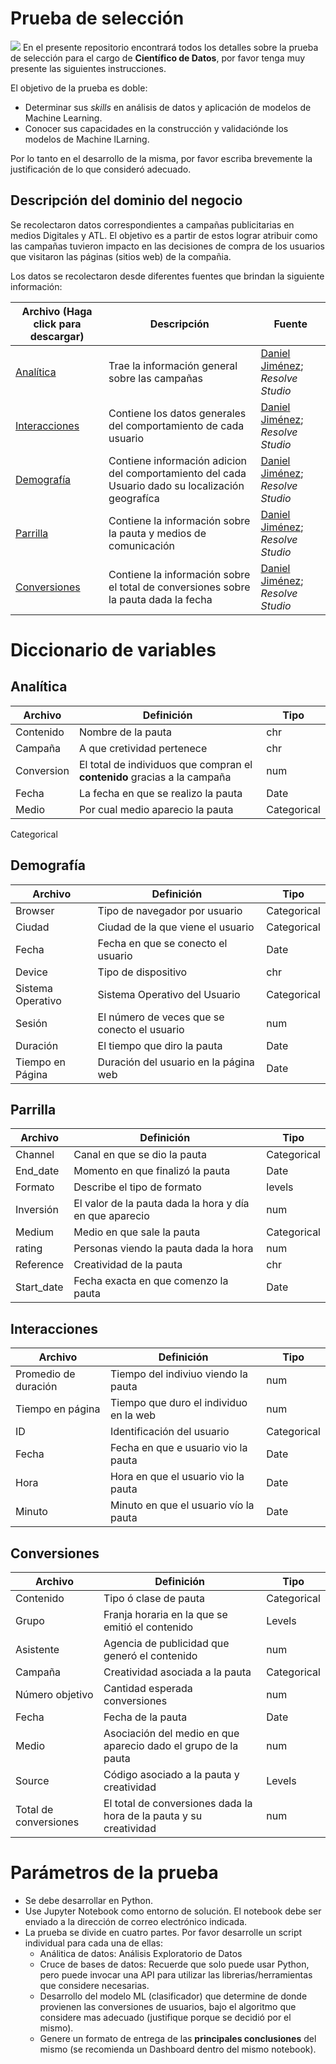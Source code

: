 # Prueba de selección
![](https://media.licdn.com/dms/image/C4D0BAQGkEgvEjR4KAA/company-logo_200_200/0?e=2159024400&v=beta&t=mvyJ3YPQksA6rjoxotFGcbfDQrxbq5t6a2qYWPg6Hb8)
En el presente repositorio encontrará todos los detalles sobre la prueba de selección para el cargo de **Científico de Datos**, por favor tenga muy presente las siguientes instrucciones.

El objetivo de la prueba es doble:

* Determinar sus *skills* en análisis de datos y aplicación de modelos de Machine Learning.
* Conocer sus capacidades en la construcción y validaciónde los modelos de Machine lLarning.

Por lo tanto en el desarrollo de la misma, por favor escriba brevemente la justificación de lo que consideró adecuado.

 
## Descripción del dominio del negocio

Se recolectaron datos correspondientes a campañas publicitarias en medios Digitales y ATL. El objetivo es a partir de estos lograr atribuir como las campañas tuvieron impacto en las decisiones de compra de los usuarios que visitaron las páginas (sitios web) de la compañia.

Los datos se recolectaron desde diferentes fuentes que brindan la siguiente información:


|Archivo (Haga click para descargar)   | Descripción           | Fuente                           |
| -------- | ---------------------- | ---------------------------------- |
| [Analítica](https://github.com/ResolveProductTeam/Prueba-de-seleccion/blob/master/Data/Analitica.xlsx)| Trae la información general sobre las campañas | [Daniel Jiménez](danieljimenezm.com); _Resolve Studio_ |
| [Interacciones](https://github.com/ResolveProductTeam/Prueba-de-seleccion/blob/master/Data/Interacciones.xlsx) | Contiene los datos generales del comportamiento de cada usuario| [Daniel Jiménez](danieljimenezm.com); _Resolve Studio_|
| [Demografía](https://github.com/ResolveProductTeam/Prueba-de-seleccion/blob/master/Data/Demografia.xlsx) | Contiene  información adicion  del comportamiento del cada Usuario dado su localización geografíca | [Daniel Jiménez](danieljimenezm.com); _Resolve Studio_|
| [Parrilla](https://github.com/ResolveProductTeam/Prueba-de-seleccion/blob/master/Data/Parrilla.xlsx) |Contiene la información sobre la pauta y medios de comunicación|[Daniel Jiménez](danieljimenezm.com); _Resolve Studio_|
| [Conversiones](https://github.com/ResolveProductTeam/Prueba-de-seleccion/blob/master/Data/Participaciones.xlsx) |Contiene la información sobre el total de conversiones sobre la pauta dada la fecha|[Daniel Jiménez](danieljimenezm.com); _Resolve Studio_|

# Diccionario de variables 

## Analítica
|Archivo    | Definición           |Tipo|
|----------|-----------------------|----|
|Contenido | Nombre de la pauta    |chr |
|Campaña   | A que cretividad pertenece| chr|
|Conversion| El total de individuos que compran el **contenido** gracias a la campaña| num|
|Fecha     | La fecha en que se realizo la pauta | Date|
|Medio     | Por cual medio aparecio la pauta | Categorical|
Categorical
## Demografía
|Archivo    | Definición           |Tipo|
|----------|-----------------------|----|
|Browser   | Tipo de navegador por usuario| Categorical |
|Ciudad    | Ciudad de la que viene el usuario| Categorical |
|Fecha     | Fecha en que se conecto el usuario| Date |
|Device    | Tipo de dispositivo|chr|
|Sistema Operativo| Sistema Operativo del Usuario| Categorical |
|Sesión| El número de veces que se conecto el usuario| num |
|Duración| El tiempo que diro la pauta|Date|
|Tiempo en Página| Duración del usuario en la página web| Date |

## Parrilla

|Archivo    | Definición           |Tipo|
|----------|-----------------------|----|
|Channel| Canal en que se dio la pauta| Categorical |
|End_date| Momento en que finalizó la pauta| Date|
|Formato| Describe el tipo de formato|levels|
|Inversión| El valor de la pauta dada la hora y día en que aparecio| num|
|Medium| Medio en que sale la pauta| Categorical |
|rating| Personas viendo la pauta dada la hora|num|
|Reference| Creatividad de la pauta|chr|
|Start_date| Fecha exacta en que comenzo la pauta| Date |


## Interacciones
|Archivo    | Definición           |Tipo|
|----------|-----------------------|----|
|Promedio de duración| Tiempo del indiviuo viendo la pauta| num|
|Tiempo en página| Tiempo que duro el individuo en la web|num|
|ID| Identificación del usuario| Categorical |
|Fecha| Fecha en que e usuario vio la pauta|Date|
|Hora| Hora en que el usuario vio la pauta|Date|
|Minuto| Minuto en que el usuario vío la pauta|Date|


## Conversiones
|Archivo    | Definición           |Tipo|
|----------|-----------------------|----|
|Contenido| Tipo ó clase de pauta| Categorical |
|Grupo| Franja horaria en la que se emitió el contenido  | Levels |
|Asistente| Agencia de publicidad que generó el contenido |num|
|Campaña| Creatividad asociada a la pauta| Categorical |
|Número objetivo| Cantidad esperada conversiones|num|
|Fecha| Fecha de la pauta|Date|
|Medio| Asociación del medio en que aparecio dado el grupo de la pauta|num|
|Source| Código asociado a la pauta y creatividad | Levels |
|Total de conversiones| El total de conversiones dada la hora de la pauta y su creatividad| num |


# Parámetros de la prueba 

* Se debe desarrollar en Python.
* Use Jupyter Notebook como entorno de solución. El notebook debe ser enviado a la dirección de correo electrónico indicada.
* La prueba se divide en cuatro partes. Por favor desarrolle un script individual para cada una de ellas:
  + Análitica de datos: Análisis Exploratorio de Datos
  + Cruce de bases de datos: Recuerde que solo puede usar Python, pero puede invocar una API para utilizar las librerias/herramientas que considere necesarias.
  + Desarrollo del modelo ML (clasificador) que determine de donde provienen las conversiones de usuarios, bajo el algoritmo que considere mas adecuado (justifique porque se decidió por el mismo).
  + Genere un formato de entrega de las **principales conclusiones** del mismo (se recomienda un Dashboard dentro del mismo notebook).
  




















